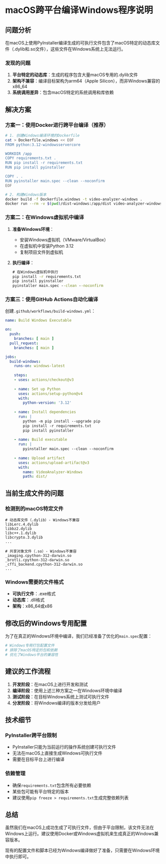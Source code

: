 # macOS跨平台编译Windows程序说明

## 问题分析

在macOS上使用PyInstaller编译生成的可执行文件包含了macOS特定的动态库文件（.dylib和.so文件），这些文件在Windows系统上无法运行。

### 发现的问题

1. **平台特定的动态库**：生成的程序包含大量macOS专用的.dylib文件
2. **架构不兼容**：编译目标架构为arm64（Apple Silicon），而非Windows兼容的x86_64
3. **系统调用差异**：包含macOS特定的系统调用和库依赖

## 解决方案

### 方案一：使用Docker进行跨平台编译（推荐）

```bash
# 1. 创建Windows编译环境的Dockerfile
cat > Dockerfile.windows << EOF
FROM python:3.12-windowsservercore

WORKDIR /app
COPY requirements.txt .
RUN pip install -r requirements.txt
RUN pip install pyinstaller

COPY . .
RUN pyinstaller main.spec --clean --noconfirm
EOF

# 2. 构建Windows版本
docker build -f Dockerfile.windows -t video-analyzer-windows .
docker run --rm -v $(pwd)/dist-windows:/app/dist video-analyzer-windows
```

### 方案二：在Windows虚拟机中编译

1. **准备Windows环境**：
   - 安装Windows虚拟机（VMware/VirtualBox）
   - 在虚拟机中安装Python 3.12
   - 复制项目文件到虚拟机

2. **执行编译**：
   ```cmd
   # 在Windows虚拟机中执行
   pip install -r requirements.txt
   pip install pyinstaller
   pyinstaller main.spec --clean --noconfirm
   ```

### 方案三：使用GitHub Actions自动化编译

创建`.github/workflows/build-windows.yml`：

```yaml
name: Build Windows Executable

on:
  push:
    branches: [ main ]
  pull_request:
    branches: [ main ]

jobs:
  build-windows:
    runs-on: windows-latest
    
    steps:
    - uses: actions/checkout@v3
    
    - name: Set up Python
      uses: actions/setup-python@v4
      with:
        python-version: '3.12'
    
    - name: Install dependencies
      run: |
        python -m pip install --upgrade pip
        pip install -r requirements.txt
        pip install pyinstaller
    
    - name: Build executable
      run: |
        pyinstaller main.spec --clean --noconfirm
    
    - name: Upload artifact
      uses: actions/upload-artifact@v3
      with:
        name: VideoAnalyzer-Windows
        path: dist/
```

## 当前生成文件的问题

### 检测到的macOS特定文件

```
# 动态库文件（.dylib）- Windows不兼容
libLerc.4.dylib
libbz2.dylib
libc++.1.dylib
libcrypto.3.dylib
...

# 共享对象文件（.so）- Windows不兼容  
_imaging.cpython-312-darwin.so
_brotli.cpython-312-darwin.so
_cffi_backend.cpython-312-darwin.so
...
```

### Windows需要的文件格式

- **可执行文件**：.exe格式
- **动态库**：.dll格式
- **架构**：x86_64或x86

## 修改后的Windows专用配置

为了在真正的Windows环境中编译，我们已经准备了优化的`main.spec`配置：

```python
# Windows专用打包配置文件
# 排除了macOS特定的包和依赖
# 优化了Windows平台的兼容性
```

## 建议的工作流程

1. **开发阶段**：在macOS上进行开发和测试
2. **编译阶段**：使用上述三种方案之一在Windows环境中编译
3. **测试阶段**：在目标Windows系统上测试可执行文件
4. **分发阶段**：将Windows编译的版本分发给用户

## 技术细节

### PyInstaller跨平台限制

- PyInstaller只能为当前运行的操作系统创建可执行文件
- 无法在macOS上直接生成Windows可执行文件
- 需要在目标平台上进行编译

### 依赖管理

- 确保`requirements.txt`包含所有必要依赖
- 某些包可能有平台特定的版本
- 建议使用`pip freeze > requirements.txt`生成完整依赖列表

## 总结

虽然我们在macOS上成功生成了可执行文件，但由于平台限制，该文件无法在Windows上运行。建议使用Docker或Windows虚拟机来生成真正的Windows兼容版本。

现有的配置文件和脚本已经为Windows编译做好了准备，只需要在Windows环境中执行即可。